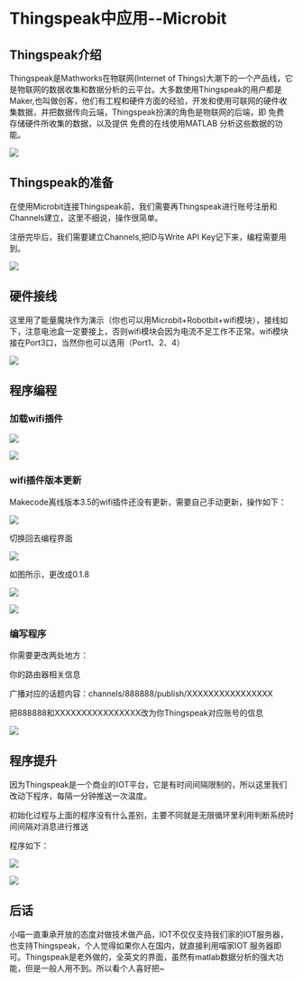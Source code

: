 # Thingspeak中应用--Microbit

## Thingspeak介绍

Thingspeak是Mathworks在物联网(Internet of Things)大潮下的一个产品线，它是物联网的数据收集和数据分析的云平台。大多数使用Thingspeak的用户都是Maker,也叫做创客，他们有工程和硬件方面的经验，开发和使用可联网的硬件收集数据，并把数据传向云端，Thingspeak扮演的角色是物联网的后端，即 免费 存储硬件所收集的数据，以及提供 免费的在线使用MATLAB 分析这些数据的功能。

![](./images/iot05_01.png)

## Thingspeak的准备

在使用Microbit连接Thingspeak前，我们需要再Thingspeak进行账号注册和Channels建立，这里不细说，操作很简单。

注册完毕后，我们需要建立Channels,把ID与Write API Key记下来，编程需要用到。

![](./images/iot05_02.png)

## 硬件接线

这里用了能量魔块作为演示（你也可以用Microbit+Robotbit+wifi模块），接线如下，注意电池盒一定要接上，否则wifi模块会因为电流不足工作不正常。wifi模块接在Port3口，当然你也可以选用（Port1、2、4）

![](./images/iot05_03.png)

## 程序编程

### 加载wifi插件

![](./images/iot05_04.png)

![](./images/iot05_05.png)

### wifi插件版本更新

Makecode离线版本3.5的wifi插件还没有更新，需要自己手动更新，操作如下：

![](./images/iot05_06.png)

切换回去编程界面

![](./images/iot05_07.png)

如图所示，更改成0.1.8

![](./images/iot05_08.png)

![](./images/iot05_09.png)

### 编写程序

你需要更改两处地方：

你的路由器相关信息

广播对应的话题内容：channels/888888/publish/XXXXXXXXXXXXXXXX

把888888和XXXXXXXXXXXXXXXX改为你Thingspeak对应账号的信息

![](./images/iot05_10.png)

## 程序提升

因为Thingspeak是一个商业的IOT平台，它是有时间间隔限制的，所以这里我们改动下程序，每隔一分钟推送一次温度。

初始化过程与上面的程序没有什么差别，主要不同就是无限循环里利用判断系统时间间隔对消息进行推送

程序如下：

![](./images/iot05_11.png)

![](./images/iot05_12.png)


## 后话

小喵一直秉承开放的态度对做技术做产品，IOT不仅仅支持我们家的IOT服务器，也支持Thingspeak，个人觉得如果你人在国内，就直接利用喵家IOT
服务器即可。Thingspeak是老外做的，全英文的界面，虽然有matlab数据分析的强大功能，但是一般人用不到。所以看个人喜好把~

